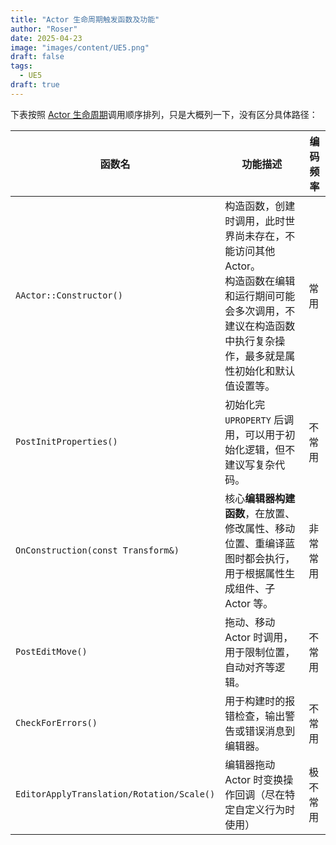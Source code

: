 ```yaml
---
title: "Actor 生命周期触发函数及功能"
author: "Roser"
date: 2025-04-23
image: "images/content/UE5.png"
draft: false
tags:
  - UE5
draft: true
---
```

下表按照 [Actor 生命周期](../Basic/Actor%20生命周期.md)调用顺序排列，只是大概列一下，没有区分具体路径：

| 函数名                                       | 功能描述                                                                                       | 编码频率 |
| ----------------------------------------- | ------------------------------------------------------------------------------------------ | ---- |
| `AActor::Constructor()`                   | 构造函数，创建时调用，此时世界尚未存在，不能访问其他 Actor。<br>构造函数在编辑和运行期间可能会多次调用，不建议在构造函数中执行复杂操作，最多就是属性初始化和默认值设置等。 | 常用   |
| `PostInitProperties()`                    | 初始化完 `UPROPERTY` 后调用，可以用于初始化逻辑，但不建议写复杂代码。                                                  | 不常用  |
| `OnConstruction(const Transform&)`        | 核心**编辑器构建函数**，在放置、修改属性、移动位置、重编译蓝图时都会执行，用于根据属性生成组件、子 Actor 等。                               | 非常常用 |
| `PostEditMove()`                          | 拖动、移动 Actor 时调用，用于限制位置，自动对齐等逻辑。                                                            | 不常用  |
| `CheckForErrors()`                        | 用于构建时的报错检查，输出警告或错误消息到编辑器。                                                                  | 不常用  |
| `EditorApplyTranslation/Rotation/Scale()` | 编辑器拖动 Actor 时变换操作回调（尽在特定自定义行为时使用）                                                          | 极不常用 |
